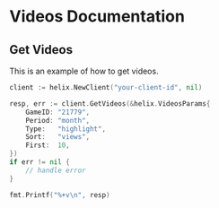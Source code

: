 # Videos Documentation

## Get Videos

This is an example of how to get videos.

```go
client := helix.NewClient("your-client-id", nil)

resp, err := client.GetVideos(&helix.VideosParams{
    GameID: "21779",
    Period: "month",
    Type:   "highlight",
    Sort:   "views",
    First:  10,
})
if err != nil {
    // handle error
}

fmt.Printf("%+v\n", resp)
```
